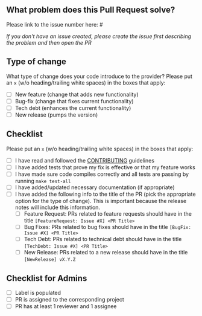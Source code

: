 ## What problem does this Pull Request solve?

Please link to the issue number here: # 
                                                              
*If you don't have an issue created, please create the issue first describing the problem and then open the PR*

## Type of change

What type of change does your code introduce to the provider? Please put an `x` (w/o heading/trailing white spaces) in the boxes that apply:

- [ ] New feature (change that adds new functionality)
- [ ] Bug-fix (change that fixes current functionality)
- [ ] Tech debt (enhances the current functionality)
- [ ] New release (pumps the version)

## Checklist

Please put an `x` (w/o heading/trailing white spaces) in the boxes that apply:

- [ ] I have read and followed the [CONTRIBUTING](https://github.com/dikhan/terraform-provider-api/blob/master/.github/CONTRIBUTING.md) guidelines
- [ ] I have added tests that prove my fix is effective or that my feature works
- [ ] I have made sure code compiles correctly and all tests are passing by running `make test-all`
- [ ] I have added/updated necessary documentation (if appropriate)
- [ ] I have added the following info to the title of the PR (pick the appropriate option for the type of change). This is important because the release notes will include this information.
  - [ ] Feature Request: PRs related to feature requests should have in the title `[FeatureRequest: Issue #X] <PR Title>`
  - [ ] Bug Fixes: PRs related to bug fixes should have in the title `[BugFix: Issue #X] <PR Title>`
  - [ ] Tech Debt: PRs related to technical debt should have in the title `[TechDebt: Issue #X] <PR Title>` 
  - [ ] New Release: PRs related to a new release should have in the title `[NewRelease] vX.Y.Z`

## Checklist for Admins
- [ ] Label is populated
- [ ] PR is assigned to the corresponding project
- [ ] PR has at least 1 reviewer and 1 assignee